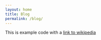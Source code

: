 ```yaml
---
layout: home
title: Blog
permalink: /blog/
---
```


This is example code with a [link to wikipedia](www.wikipedia.org)
